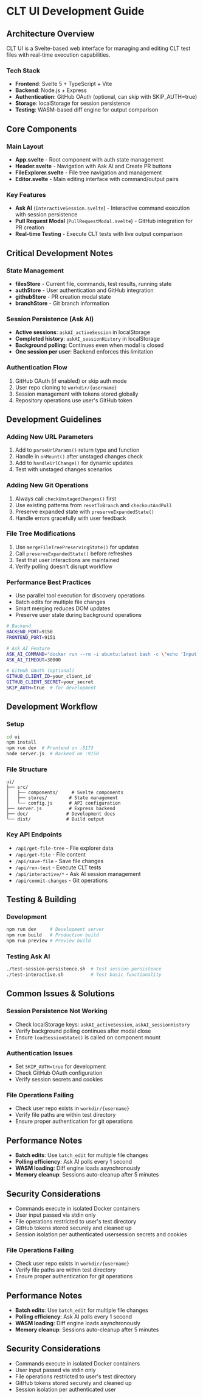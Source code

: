 # CLT UI Development Guide

## Architecture Overview

CLT UI is a Svelte-based web interface for managing and editing CLT test files with real-time execution capabilities.

### Tech Stack
- **Frontend**: Svelte 5 + TypeScript + Vite
- **Backend**: Node.js + Express
- **Authentication**: GitHub OAuth (optional, can skip with SKIP_AUTH=true)
- **Storage**: localStorage for session persistence
- **Testing**: WASM-based diff engine for output comparison

## Core Components

### Main Layout
- **App.svelte** - Root component with auth state management
- **Header.svelte** - Navigation with Ask AI and Create PR buttons
- **FileExplorer.svelte** - File tree navigation and management
- **Editor.svelte** - Main editing interface with command/output pairs

### Key Features
- **Ask AI** (`InteractiveSession.svelte`) - Interactive command execution with session persistence
- **Pull Request Modal** (`PullRequestModal.svelte`) - GitHub integration for PR creation
- **Real-time Testing** - Execute CLT tests with live output comparison

## Critical Development Notes

### State Management
- **filesStore** - Current file, commands, test results, running state
- **authStore** - User authentication and GitHub integration
- **githubStore** - PR creation modal state
- **branchStore** - Git branch information

### Session Persistence (Ask AI)
- **Active sessions**: `askAI_activeSession` in localStorage
- **Completed history**: `askAI_sessionHistory` in localStorage
- **Background polling**: Continues even when modal is closed
- **One session per user**: Backend enforces this limitation

### Authentication Flow
1. GitHub OAuth (if enabled) or skip auth mode
2. User repo cloning to `workdir/{username}`
3. Session management with tokens stored globally
4. Repository operations use user's GitHub token

## Development Guidelines

### Adding New URL Parameters
1. Add to `parseUrlParams()` return type and function
2. Handle in `onMount()` after unstaged changes check
3. Add to `handleUrlChange()` for dynamic updates
4. Test with unstaged changes scenarios

### Adding New Git Operations
1. Always call `checkUnstagedChanges()` first
2. Use existing patterns from `resetToBranch` and `checkoutAndPull`
3. Preserve expanded state with `preserveExpandedState()`
4. Handle errors gracefully with user feedback

### File Tree Modifications
1. Use `mergeFileTreePreservingState()` for updates
2. Call `preserveExpandedState()` before refreshes
3. Test that user interactions are maintained
4. Verify polling doesn't disrupt workflow

### Performance Best Practices
- Use parallel tool execution for discovery operations
- Batch edits for multiple file changes
- Smart merging reduces DOM updates
- Preserve user state during background operations
```bash
# Backend
BACKEND_PORT=9150
FRONTEND_PORT=9151

# Ask AI Feature
ASK_AI_COMMAND="docker run --rm -i ubuntu:latest bash -c \"echo 'Input:'; cat; sleep 2; echo 'Done'\""
ASK_AI_TIMEOUT=30000

# GitHub OAuth (optional)
GITHUB_CLIENT_ID=your_client_id
GITHUB_CLIENT_SECRET=your_secret
SKIP_AUTH=true  # for development
```

## Development Workflow

### Setup
```bash
cd ui
npm install
npm run dev  # Frontend on :5173
node server.js  # Backend on :9150
```

### File Structure
```
ui/
├── src/
│   ├── components/     # Svelte components
│   ├── stores/        # State management
│   └── config.js      # API configuration
├── server.js          # Express backend
├── doc/              # Development docs
└── dist/             # Build output
```

### Key API Endpoints
- `/api/get-file-tree` - File explorer data
- `/api/get-file` - File content
- `/api/save-file` - Save file changes
- `/api/run-test` - Execute CLT tests
- `/api/interactive/*` - Ask AI session management
- `/api/commit-changes` - Git operations

## Testing & Building

### Development
```bash
npm run dev     # Development server
npm run build   # Production build
npm run preview # Preview build
```

### Testing Ask AI
```bash
./test-session-persistence.sh  # Test session persistence
./test-interactive.sh          # Test basic functionality
```

## Common Issues & Solutions

### Session Persistence Not Working
- Check localStorage keys: `askAI_activeSession`, `askAI_sessionHistory`
- Verify background polling continues after modal close
- Ensure `loadSessionState()` is called on component mount

### Authentication Issues
- Set `SKIP_AUTH=true` for development
- Check GitHub OAuth configuration
- Verify session secrets and cookies

### File Operations Failing
- Check user repo exists in `workdir/{username}`
- Verify file paths are within test directory
- Ensure proper authentication for git operations

## Performance Notes

- **Batch edits**: Use `batch_edit` for multiple file changes
- **Polling efficiency**: Ask AI polls every 1 second
- **WASM loading**: Diff engine loads asynchronously
- **Memory cleanup**: Sessions auto-cleanup after 5 minutes

## Security Considerations

- Commands execute in isolated Docker containers
- User input passed via stdin only
- File operations restricted to user's test directory
- GitHub tokens stored securely and cleaned up
- Session isolation per authenticated usersession secrets and cookies

### File Operations Failing
- Check user repo exists in `workdir/{username}`
- Verify file paths are within test directory
- Ensure proper authentication for git operations

## Performance Notes

- **Batch edits**: Use `batch_edit` for multiple file changes
- **Polling efficiency**: Ask AI polls every 1 second
- **WASM loading**: Diff engine loads asynchronously
- **Memory cleanup**: Sessions auto-cleanup after 5 minutes

## Security Considerations

- Commands execute in isolated Docker containers
- User input passed via stdin only
- File operations restricted to user's test directory
- GitHub tokens stored securely and cleaned up
- Session isolation per authenticated user
